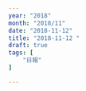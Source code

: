 ```yaml
---
year: "2018"
month: "2018/11"
date: "2018-11-12"
title: "2018-11-12 "
draft: true
tags: [
    "日報"
]

---
```


